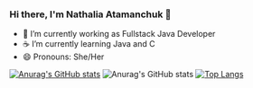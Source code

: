 ### Hi there, I'm Nathalia Atamanchuk 👋

- 🌱 I’m currently working as Fullstack Java Developer
- ☕ I’m currently learning Java and C
- 😄 Pronouns: She/Her

[![Anurag's GitHub stats](https://github-readme-stats.vercel.app/api?username=nathaliaatamanchuk)](https://github.com/nathaliaatamanchuk/github-readme-stats)
![Anurag's GitHub stats](https://github-readme-stats.vercel.app/api?username=nathaliaatamanchuk&show_icons=true&theme=tokyonight)
[![Top Langs](https://github-readme-stats.vercel.app/api/top-langs/?username=nathaliaatamanchuk)](https://github.com/nathaliaatamanchuk/github-readme-stats)
